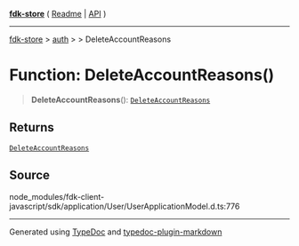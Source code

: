 [**fdk-store**](../../../README.md) ( [Readme](../../../README.md) \| [API](../../../API.md) )

---

[fdk-store](../../../API.md) > [auth](../../README.md) > [<internal>](../README.md) > DeleteAccountReasons

# Function: DeleteAccountReasons()

> **DeleteAccountReasons**(): [`DeleteAccountReasons`](../type-aliases/type-alias.DeleteAccountReasons.md)

## Returns

[`DeleteAccountReasons`](../type-aliases/type-alias.DeleteAccountReasons.md)

## Source

node_modules/fdk-client-javascript/sdk/application/User/UserApplicationModel.d.ts:776

---

Generated using [TypeDoc](https://typedoc.org/) and [typedoc-plugin-markdown](https://www.npmjs.com/package/typedoc-plugin-markdown)
